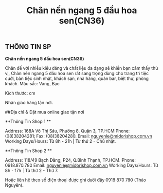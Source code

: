 ﻿---
id: 17
title: Chân nến ngang 5 đầu hoa sen(CN36)
layout: ReleasePage
category: releases
path: '/releases/chan-nen-ngang-5-dau-hoa-sencn36/'
key: chan-nen-ngang-5-dau-hoa-sencn36

meta: Chân nến ngang 5 đầu hoa sen(CN36)
keywords: Chân nến ngang 5 đầu hoa sen(CN36), chân nến, chan nen trang tri, chan nen midorishop

location: 
prices: Call
orders: tel:+84918870780
messages: http://m.me/dotrangtricuoi
website: 
YoutubeID: 
bandcamp: 
bandcampLabelTrack: 
facebook: 
mixcloud: 
soundcloud: 
youtube: 
discogs: 
---

## THÔNG TIN SP

**Chân nến ngang 5 đầu hoa sen(CN36)**

Chân đế với nhiều kiểu dáng và chất liệu đa dạng sẽ khiến bạn cảm thấy thú vị, Chân nến ngang 5 đầu hoa sen rất sang trọng dùng cho trang trí tiệc cưới, bàn tiệc sinh nhật, khách sạn, nhà hàng, quán bar, biệt thự, phòng khách.
Màu sắc: Vàng, Bạc

Kích thước: cm

Nhận giao hàng tận nơi.

##Địa chỉ & Đặt mua online giao tận nơi

**Thông Tin Shop 1 **

Address: 168A Võ Thị Sáu, Phường 8, Quận 3, TP.HCM Phone: (08)38204281; Fax: (08)38204280. Email: nguyenle@midorishop.com.vn Working Days/Hours: Từ 8h - 21h | Từ thứ 2 - Chủ nhật.

**Thông Tin Shop 2 **

Address: 118/49 Bạch Đằng, P24, Q.Bình Thạnh, TP.HCM. Phone: 0918.870.780 Email: nguyenle@midorishop.com.vn Working Days/Hours: Từ 8h - 17h | Từ thứ 2 - Thứ 7.

Hoặc liên hệ theo số điện thoại được ghi dưới đây 0918 870 780 (Thảo Nguyên).
